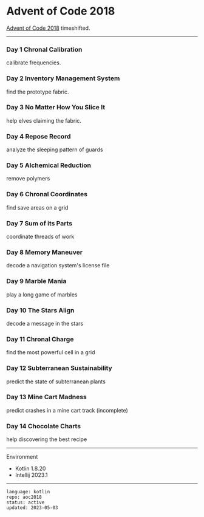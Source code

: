 # Advent of Code 2018

[Advent of Code 2018] timeshifted.

[Advent of Code 2018]:https://adventofcode.com/2018

---

### Day 1 Chronal Calibration

calibrate frequencies.

### Day 2 Inventory Management System

find the prototype fabric.

### Day 3 No Matter How You Slice It

help elves claiming the fabric.

### Day 4 Repose Record

analyze the sleeping pattern of guards

### Day 5 Alchemical Reduction

remove polymers

### Day 6 Chronal Coordinates

find save areas on a grid

### Day 7 Sum of its Parts

coordinate threads of work

### Day 8  Memory Maneuver

decode a navigation system's license file

### Day 9 Marble Mania

play a long game of marbles

### Day 10 The Stars Align

decode a message in the stars

### Day 11 Chronal Charge

find the most powerful cell in a grid

### Day 12 Subterranean Sustainability

predict the state of subterranean plants

### Day 13 Mine Cart Madness

predict crashes in a mine cart track (incomplete)

### Day 14 Chocolate Charts

help discovering the best recipe

---

Environment

- Kotlin 1.8.20
- Intellij 2023.1

---

```
language: kotlin
repo: aoc2018
status: active
updated: 2023-05-03
```